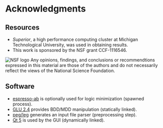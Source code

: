
# Acknowledgments

## Resources
* *Superior*, a high performance computing cluster at Michigan Technological University, was used in obtaining results.
* This work is sponsored by the NSF grant CCF-1116546.

![NSF logo](http://www.nsf.gov/images/logos/nsf1.gif)
Any opinions, findings, and conclusions or recommendtions expressed in this material are those of the authors and do not necessarily reflect the views of the National Science Foundation.

## Software
* [espresso-ab](http://code.google.com/p/eqntott/downloads/detail?name=espresso-ab-1.0.tar.gz) is optionally used for logic minimization (spawned process).
* [GLU 2.4](http://vlsi.colorado.edu/~vis/Readme/README.glu) provides BDD/MDD manipulation (statically linked).
* [peg/leg](http://piumarta.com/software/peg/) generates an input file parser (preprocessing step).
* [Qt 5](http://qt-project.org/) is used by the GUI (dynamically linked).


